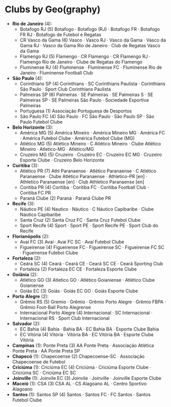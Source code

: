 # Clubs by Geo(graphy)

- **Rio de Janeiro** (4): 
  - Botafogo RJ  (5) Botafogo · Botafogo (RJ) · Botafogo FR · Botafogo FR RJ · Botafogo de Futebol e Regatas
  - CR Vasco da Gama  (6) Vasco · Vasco RJ · Vasco da Gama · Vasco da Gama RJ · Vasco da Gama Rio de Janeiro · Club de Regatas Vasco da Gama
  - Flamengo RJ  (5) Flamengo · CR Flamengo · CR Flamengo RJ · Flamengo Rio de Janeiro · Clube de Regatas do Flamengo
  - Fluminense RJ  (4) Fluminense · Fluminense FC · Fluminense Rio de Janeiro · Fluminense Football Club
- **São Paulo** (4): 
  - Corinthians SP  (4) Corinthians · SC Corinthians Paulista · Corinthians São Paulo · Sport Club Corinthians Paulista
  - Palmeiras SP  (6) Palmeiras · SE Palmeiras · SE Palmeiras S · SE Palmeiras SP · SE Palmeiras São Paulo · Sociedade Esportiva Palmeiras
  - Portuguesa  (1) Associação Portuguesa de Desportos
  - São Paulo FC  (4) São Paulo · FC São Paulo · São Paulo SP · São Paulo Futebol Clube
- **Belo Horizonte** (3): 
  - América MG  (5) América Mineiro · América Mineiro MG · América FC · América Futebol Clube · América Futebol Clube (MG)
  - Atlético MG  (5) Atlético Mineiro · C Atlético Mineiro · Clube Atlético Mineiro · Atletico-MG · Atlético/MG
  - Cruzeiro MG  (5) Cruzeiro · Cruzeiro EC · Cruzeiro EC MG · Cruzeiro Esporte Clube · Cruzeiro Belo Horizonte
- **Curitiba** (3): 
  - Atlético PR  (7) Athl Paranaense · Atlético Paranaense · C Atlético Paranaense · Clube Atlético Paranaense · Athletico-PR [en] · Athletico Paranaense [en] · Club Athletico Paranaense [en]
  - Coritiba PR  (4) Coritiba · Coritiba FC · Coritiba Football Club · Coritiba FC PR
  - Paraná Clube  (2) Paraná · Paraná Clube PR
- **Recife** (3): 
  - Náutico PE  (4) Nautico · Náutico · C Náutico Capibaribe · Clube Náutico Capibaribe
  - Santa Cruz  (2) Santa Cruz FC · Santa Cruz Futebol Clube
  - Sport Recife  (4) Sport · Sport PE · Sport Recife PE · Sport Club do Recife
- **Florianópolis** (2): 
  - Avaí FC  (3) Avaí · Avaí FC SC · Avaí Futebol Clube
  - Figueirense  (4) Figueirense FC · Figueirense SC · Figueirense FC SC · Figueirense Futebol Clube
- **Fortaleza** (2): 
  - Ceára SC  (4) Ceará · Ceará CE · Ceará SC CE · Ceará Sporting Club
  - Fortaleza  (2) Fortaleza EC CE · Fortaleza Esporte Clube
- **Goiânia** (2): 
  - Atlético GO  (3) Atletico GO · Atlético Goianiense · Atlético Clube Goianiense
  - Goiás EC  (3) Goiás · Goiás EC GO · Goiás Esporte Clube
- **Porto Alegre** (2): 
  - Grêmio RS  (5) Gremio · Grêmio · Grêmio Porto Alegre · Grêmio FBPA · Grêmio Foot-Ball Porto Alegrense
  - Internacional Porto Alegre  (4) Internacional · SC Internacional · Internacional RS · Sport Club Internacional
- **Salvador** (2): 
  - EC Bahia  (4) Bahia · Bahia BA · EC Bahia BA · Esporte Clube Bahia
  - EC Vitória  (4) Vitória · Vitória BA · EC Vitória BA · Esporte Clube Vitória
- **Campinas** (1): Ponte Preta  (3) AA Ponte Preta · Associação Atlética Ponte Preta · AA Ponte Preta SP
- **Chapecó** (1): Chapecoense  (2) Chapecoense-SC · Associação Chapecoense de Futebol
- **Criciúma** (1): Criciúma EC  (4) Criciúma · Criciúma Esporte Clube · Criciúma SC · Criciúma EC SC
- **Joinville** (1): Joinvile EC  (3) Joinvile · Joinville · Joinville Esporte Clube
- **Maceió** (1): CSA  (3) CSA AL · CS Alagoano AL · Centro Sportivo Alagoano
- **Santos** (1): Santos SP  (4) Santos · Santos FC · FC Santos · Santos Futebol Clube


